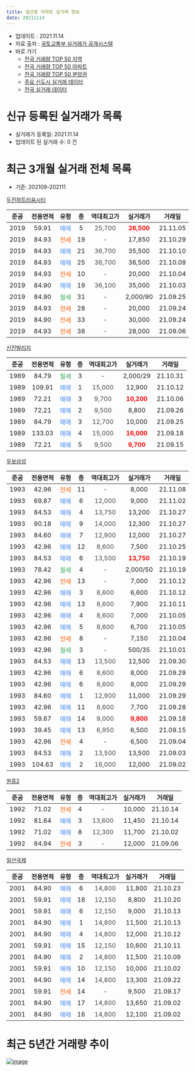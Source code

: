 ```yaml
---
title: 일산동 아파트 실거래 정보
date: 20211114
---
```


* 업데이트 : 2021.11.14
* 자료 출처 : [국토교통부 실거래가 공개시스템](http://rt.molit.go.kr)
* 바로 가기
    * [전국 거래량 TOP 50 지역](https://apt-info.github.io/apt-trade-info/tr)
    * [전국 거래량 TOP 50 아파트](https://apt-info.github.io/apt-trade-info/ta)
    * [전국 거래량 TOP 50 분양권](https://apt-info.github.io/apt-trade-info/tb)
    * [주요 신도시 실거래 데이터](https://apt-info.github.io/apt-trade-info/newtown)
    * [전국 실거래 데이터](https://apt-info.github.io/apt-trade-info/all)



<script async src="https://pagead2.googlesyndication.com/pagead/js/adsbygoogle.js"></script>
<!-- 기본광고 -->
<ins class="adsbygoogle"
     style="display:block"
     data-ad-client="ca-pub-1142216861245946"
     data-ad-slot="4805727019"
     data-ad-format="auto"
     data-full-width-responsive="true"></ins>
<script>
     (adsbygoogle = window.adsbygoogle || []).push({});
</script>


# 신규 등록된 실거래가 목록

* 실거래가 등록일: 2021.11.14
* 업데이트 된 실거래 수: 0 건




<script async src="https://pagead2.googlesyndication.com/pagead/js/adsbygoogle.js"></script>
<!-- 기본광고 -->
<ins class="adsbygoogle"
     style="display:block"
     data-ad-client="ca-pub-1142216861245946"
     data-ad-slot="4805727019"
     data-ad-format="auto"
     data-full-width-responsive="true"></ins>
<script>
     (adsbygoogle = window.adsbygoogle || []).push({});
</script>


# 최근 3개월 실거래 전체 목록
* 기준: 202109-202111


[두진하트리움시티](https://search.naver.com/search.naver?query=%EB%91%90%EC%A7%84%ED%95%98%ED%8A%B8%EB%A6%AC%EC%9B%80%EC%8B%9C%ED%8B%B0)

|준공|전용면적|유형|층|역대최고가|실거래가|거래일|
|:---:|:---:|:---:|:---:|:---:|:---:|:---:|
|2019|59.91|<span style="color:#4285F3">매매</span>|5|<span style="color:#444444">25,700</span>|<b><span style="color:#FF0000">26,500</span></b>|21.11.05|
|2019|84.93|<span style="color:#FF5A00">전세</span>|19|<span style="color:#444444">-</span>|17,850|21.10.29|
|2019|84.93|<span style="color:#4285F3">매매</span>|21|<span style="color:#444444">36,700</span>|35,500|21.10.10|
|2019|84.93|<span style="color:#4285F3">매매</span>|25|<span style="color:#444444">36,700</span>|36,500|21.10.09|
|2019|84.93|<span style="color:#FF5A00">전세</span>|10|<span style="color:#444444">-</span>|20,000|21.10.04|
|2019|84.90|<span style="color:#4285F3">매매</span>|19|<span style="color:#444444">36,100</span>|35,000|21.10.03|
|2019|84.90|<span style="color:#34A853">월세</span>|31|<span style="color:#444444">-</span>|2,000/90|21.09.25|
|2019|84.93|<span style="color:#FF5A00">전세</span>|28|<span style="color:#444444">-</span>|20,000|21.09.24|
|2019|84.90|<span style="color:#FF5A00">전세</span>|33|<span style="color:#444444">-</span>|30,000|21.09.24|
|2019|84.93|<span style="color:#FF5A00">전세</span>|38|<span style="color:#444444">-</span>|28,000|21.09.06|

[신진빌리지](https://search.naver.com/search.naver?query=%EC%8B%A0%EC%A7%84%EB%B9%8C%EB%A6%AC%EC%A7%80)

|준공|전용면적|유형|층|역대최고가|실거래가|거래일|
|:---:|:---:|:---:|:---:|:---:|:---:|:---:|
|1989|84.79|<span style="color:#34A853">월세</span>|3|<span style="color:#444444">-</span>|2,000/29|21.10.31|
|1989|109.91|<span style="color:#4285F3">매매</span>|1|<span style="color:#444444">15,000</span>|12,900|21.10.12|
|1989|72.21|<span style="color:#4285F3">매매</span>|3|<span style="color:#444444">9,700</span>|<b><span style="color:#FF0000">10,200</span></b>|21.10.06|
|1989|72.21|<span style="color:#4285F3">매매</span>|2|<span style="color:#444444">9,500</span>|8,800|21.09.26|
|1989|84.79|<span style="color:#4285F3">매매</span>|3|<span style="color:#444444">12,700</span>|10,000|21.09.25|
|1989|133.03|<span style="color:#4285F3">매매</span>|4|<span style="color:#444444">15,000</span>|<b><span style="color:#FF0000">16,000</span></b>|21.09.18|
|1989|72.21|<span style="color:#4285F3">매매</span>|5|<span style="color:#444444">9,500</span>|<b><span style="color:#FF0000">9,700</span></b>|21.09.15|

[우보삼성](https://search.naver.com/search.naver?query=%EC%9A%B0%EB%B3%B4%EC%82%BC%EC%84%B1)

|준공|전용면적|유형|층|역대최고가|실거래가|거래일|
|:---:|:---:|:---:|:---:|:---:|:---:|:---:|
|1993|42.96|<span style="color:#FF5A00">전세</span>|11|<span style="color:#444444">-</span>|8,000|21.11.08|
|1993|69.87|<span style="color:#4285F3">매매</span>|6|<span style="color:#444444">12,000</span>|9,000|21.11.02|
|1993|84.53|<span style="color:#4285F3">매매</span>|4|<span style="color:#444444">13,750</span>|13,200|21.10.27|
|1993|90.18|<span style="color:#4285F3">매매</span>|9|<span style="color:#444444">14,000</span>|12,300|21.10.27|
|1993|84.60|<span style="color:#4285F3">매매</span>|7|<span style="color:#444444">12,900</span>|12,000|21.10.27|
|1993|42.96|<span style="color:#4285F3">매매</span>|12|<span style="color:#444444">8,600</span>|7,500|21.10.25|
|1993|84.53|<span style="color:#4285F3">매매</span>|6|<span style="color:#444444">13,500</span>|<b><span style="color:#FF0000">13,750</span></b>|21.10.19|
|1993|78.42|<span style="color:#34A853">월세</span>|4|<span style="color:#444444">-</span>|2,000/50|21.10.19|
|1993|42.96|<span style="color:#FF5A00">전세</span>|13|<span style="color:#444444">-</span>|7,000|21.10.12|
|1993|42.96|<span style="color:#4285F3">매매</span>|3|<span style="color:#444444">8,600</span>|6,600|21.10.12|
|1993|42.96|<span style="color:#4285F3">매매</span>|13|<span style="color:#444444">8,600</span>|7,900|21.10.11|
|1993|42.96|<span style="color:#4285F3">매매</span>|4|<span style="color:#444444">8,600</span>|7,000|21.10.05|
|1993|42.96|<span style="color:#4285F3">매매</span>|5|<span style="color:#444444">8,600</span>|6,700|21.10.05|
|1993|42.96|<span style="color:#FF5A00">전세</span>|8|<span style="color:#444444">-</span>|7,150|21.10.04|
|1993|42.96|<span style="color:#34A853">월세</span>|3|<span style="color:#444444">-</span>|500/35|21.10.01|
|1993|84.53|<span style="color:#4285F3">매매</span>|13|<span style="color:#444444">13,500</span>|12,500|21.09.30|
|1993|42.96|<span style="color:#4285F3">매매</span>|6|<span style="color:#444444">8,600</span>|8,000|21.09.29|
|1993|42.96|<span style="color:#4285F3">매매</span>|6|<span style="color:#444444">8,600</span>|8,000|21.09.29|
|1993|84.60|<span style="color:#4285F3">매매</span>|1|<span style="color:#444444">12,900</span>|11,000|21.09.29|
|1993|42.96|<span style="color:#4285F3">매매</span>|11|<span style="color:#444444">8,600</span>|7,700|21.09.28|
|1993|59.67|<span style="color:#4285F3">매매</span>|14|<span style="color:#444444">9,000</span>|<b><span style="color:#FF0000">9,800</span></b>|21.09.18|
|1993|39.45|<span style="color:#4285F3">매매</span>|13|<span style="color:#444444">6,950</span>|6,500|21.09.15|
|1993|42.96|<span style="color:#FF5A00">전세</span>|4|<span style="color:#444444">-</span>|6,500|21.09.04|
|1993|84.53|<span style="color:#4285F3">매매</span>|2|<span style="color:#444444">13,500</span>|13,500|21.09.03|
|1993|104.63|<span style="color:#4285F3">매매</span>|2|<span style="color:#444444">16,000</span>|12,000|21.09.02|


<script async src="https://pagead2.googlesyndication.com/pagead/js/adsbygoogle.js"></script>
<!-- 기본광고 -->
<ins class="adsbygoogle"
     style="display:block"
     data-ad-client="ca-pub-1142216861245946"
     data-ad-slot="4805727019"
     data-ad-format="auto"
     data-full-width-responsive="true"></ins>
<script>
     (adsbygoogle = window.adsbygoogle || []).push({});
</script>


[원흥2](https://search.naver.com/search.naver?query=%EC%9B%90%ED%9D%A52)

|준공|전용면적|유형|층|역대최고가|실거래가|거래일|
|:---:|:---:|:---:|:---:|:---:|:---:|:---:|
|1992|71.02|<span style="color:#FF5A00">전세</span>|4|<span style="color:#444444">-</span>|10,000|21.10.14|
|1992|81.64|<span style="color:#4285F3">매매</span>|3|<span style="color:#444444">13,600</span>|11,450|21.10.14|
|1992|71.02|<span style="color:#4285F3">매매</span>|8|<span style="color:#444444">12,300</span>|11,700|21.10.02|
|1992|84.94|<span style="color:#FF5A00">전세</span>|3|<span style="color:#444444">-</span>|12,000|21.09.06|

[일산국제](https://search.naver.com/search.naver?query=%EC%9D%BC%EC%82%B0%EA%B5%AD%EC%A0%9C)

|준공|전용면적|유형|층|역대최고가|실거래가|거래일|
|:---:|:---:|:---:|:---:|:---:|:---:|:---:|
|2001|84.90|<span style="color:#4285F3">매매</span>|6|<span style="color:#444444">14,800</span>|11,800|21.10.23|
|2001|59.91|<span style="color:#4285F3">매매</span>|18|<span style="color:#444444">12,150</span>|8,800|21.10.20|
|2001|59.91|<span style="color:#4285F3">매매</span>|6|<span style="color:#444444">12,150</span>|9,000|21.10.13|
|2001|84.90|<span style="color:#4285F3">매매</span>|1|<span style="color:#444444">14,800</span>|11,500|21.10.13|
|2001|84.90|<span style="color:#4285F3">매매</span>|4|<span style="color:#444444">14,800</span>|12,000|21.10.12|
|2001|59.91|<span style="color:#4285F3">매매</span>|15|<span style="color:#444444">12,150</span>|10,600|21.10.11|
|2001|84.90|<span style="color:#4285F3">매매</span>|2|<span style="color:#444444">14,800</span>|11,500|21.10.09|
|2001|59.91|<span style="color:#4285F3">매매</span>|10|<span style="color:#444444">12,150</span>|10,000|21.10.02|
|2001|84.90|<span style="color:#4285F3">매매</span>|14|<span style="color:#444444">14,800</span>|13,300|21.09.22|
|2001|59.91|<span style="color:#FF5A00">전세</span>|14|<span style="color:#444444">-</span>|9,500|21.09.17|
|2001|84.90|<span style="color:#4285F3">매매</span>|17|<span style="color:#444444">14,800</span>|13,650|21.09.02|
|2001|84.90|<span style="color:#4285F3">매매</span>|16|<span style="color:#444444">14,800</span>|12,100|21.09.02|



<script async src="https://pagead2.googlesyndication.com/pagead/js/adsbygoogle.js"></script>
<!-- 기본광고 -->
<ins class="adsbygoogle"
     style="display:block"
     data-ad-client="ca-pub-1142216861245946"
     data-ad-slot="4805727019"
     data-ad-format="auto"
     data-full-width-responsive="true"></ins>
<script>
     (adsbygoogle = window.adsbygoogle || []).push({});
</script>


# 최근 5년간 거래량 추이


<div style="width:100%;">
    <canvas id="deal_progress" height="200"></canvas>
</div>

<script>
new Chart(document.getElementById("deal_progress"), {
    type: 'line',
    data: {
        labels: ['16.01','16.02','16.03','16.04','16.05','16.06','16.07','16.08','16.09','16.10','16.11','16.12','17.01','17.02','17.03','17.04','17.05','17.06','17.07','17.08','17.09','17.10','17.11','17.12','18.01','18.02','18.03','18.04','18.05','18.06','18.07','18.08','18.09','18.10','18.11','18.12','19.01','19.02','19.03','19.04','19.05','19.06','19.07','19.08','19.09','19.10','19.11','19.12','20.01','20.02','20.03','20.04','20.05','20.06','20.07','20.08','20.09','20.10','20.11','20.12','21.01','21.02','21.03','21.04','21.05','21.06','21.07','21.08','21.09','21.10','21.11'],
        datasets: [{
            label: '매매/분양권',
            data: [4,9,5,9,56,23,13,7,16,12,9,7,3,13,11,13,13,12,12,13,3,9,12,8,8,9,14,10,5,5,5,4,4,11,4,3,7,8,17,16,25,21,17,14,6,5,5,9,6,15,8,14,11,16,14,8,7,9,9,13,16,15,11,9,14,5,14,28,16,24,2],
            borderColor: "rgba(66, 133, 243, 1)",
            backgroundColor: "rgba(66, 133, 243, 0.05)",
            borderWidth: 1,
            pointRadius: 0,
            fill: false,
            lineTension: 0
        },{
            label: '전/월세',
            data: [5,4,2,3,8,3,1,5,4,2,5,9,7,9,3,4,5,0,2,3,3,5,1,1,1,6,6,1,2,4,3,4,4,1,1,2,6,13,9,11,22,25,13,11,6,3,5,2,6,4,5,4,6,7,5,5,3,6,6,7,8,2,3,8,9,14,6,7,7,8,1],
            borderColor: "rgba(255, 90, 0, 1)",
            backgroundColor: "rgba(255, 90, 0, 0.05)",
            borderWidth: 1,
            pointRadius: 0,
            fill: false,
            lineTension: 0
        },{
            label: '합계',
            data: [9,13,7,12,64,26,14,12,20,14,14,16,10,22,14,17,18,12,14,16,6,14,13,9,9,15,20,11,7,9,8,8,8,12,5,5,13,21,26,27,47,46,30,25,12,8,10,11,12,19,13,18,17,23,19,13,10,15,15,20,24,17,14,17,23,19,20,35,23,32,3],
            borderColor: "rgba(0, 0, 0, 1)",
            backgroundColor: "rgba(0, 0, 0, 0.03)",
            borderWidth: 0.1,
            pointRadius: 0,
            fill: true,
            lineTension: 0
        }
        ]
    },
    options: {
        responsive: true,
        title: {
            display: false
        },
        tooltips: {
            mode: 'index',
            intersect: false
        },
        hover: {
            mode: 'nearest',
            intersect: true
        },
        scales: {
            xAxes: [{
                display: true,
                scaleLabel: {
                    display: true,
                    labelString: '년/월'
                }
            }],
            yAxes: [{
                display: true,
                ticks: {
                    suggestedMin: 0,
                },
                scaleLabel: {
                    display: true,
                    labelString: '실거래 수'
                }
            }]
        }
    }
});

</script>


[![image](https://apt-info.github.io/images/2020-01-03-apt-trade-info/1024x500.png)](https://play.google.com/store/apps/details?id=com.aptinfo.apttradeinfo)

